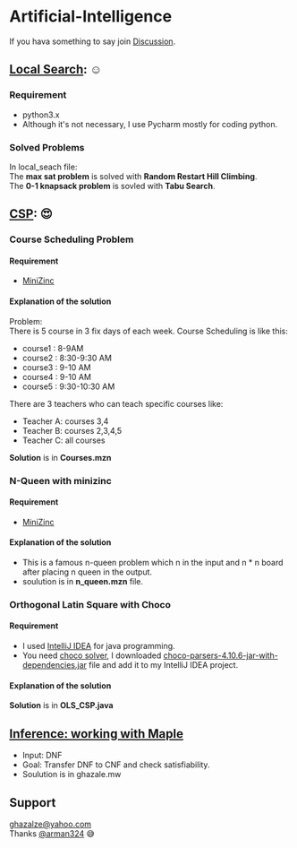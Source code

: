# Artificial-Intelligence  
If you hava something to say join [Discussion](https://github.com/GhazaleZe/Artificial-Intelligence/discussions).  
## [Local Search](https://github.com/GhazaleZe/Artificial-Intelligence/tree/main/local_search): :relaxed:  
### Requirement  
- python3.x
- Although it's not necessary,  I use Pycharm mostly for coding python.  
### Solved Problems  
In local_seach file:  
The **max sat problem** is solved with **Random Restart Hill Climbing**.  
The **0-1 knapsack problem** is sovled with **Tabu Search**.  
## [CSP](https://github.com/GhazaleZe/Artificial-Intelligence/tree/main/CSP): :heart_eyes:
### Course Scheduling Problem  
#### Requirement  
- [MiniZinc](https://www.minizinc.org/)  
#### Explanation of the solution  
Problem:  
There is 5 course in 3 fix days of each week. Course Scheduling is like this:  
- course1 : 8-9AM  
- course2 : 8:30-9:30 AM  
- course3 : 9-10 AM
- course4 : 9-10 AM  
- course5 : 9:30-10:30 AM  

There are 3 teachers who can teach specific courses like:
- Teacher A: courses 3,4  
- Teacher B: courses 2,3,4,5  
- Teacher C: all courses  
   
**Solution** is in **Courses.mzn**  

### N-Queen with minizinc  
#### Requirement  
- [MiniZinc](https://www.minizinc.org/)  
#### Explanation of the solution  
- This is a famous n-queen problem which n in the input and n * n board after placing n queen in the output.  
- soulution is in **n_queen.mzn** file.  

### Orthogonal Latin Square with Choco  
#### Requirement  
- I used [IntelliJ IDEA](https://www.jetbrains.com/idea/download/#section=windows) for java programming.  
- You need [choco solver](https://github.com/chocoteam/choco-solver), I downloaded [choco-parsers-4.10.6-jar-with-dependencies.jar](https://github.com/chocoteam/choco-solver/releases/download/4.10.6/choco-parsers-4.10.6-jar-with-dependencies.jar) file and add it to my IntelliJ IDEA  project.  
#### Explanation of the solution  
**Solution** is in **OLS_CSP.java**  
## [Inference: working with Maple](https://github.com/GhazaleZe/Artificial-Intelligence/blob/main/ghazale.mw)
- Input: DNF
- Goal: Transfer DNF to CNF and check satisfiability. 
- Soulution is in  ghazale.mw  

## Support
ghazalze@yahoo.com    
Thanks [@arman324](https://github.com/arman324) :sweat_smile:
